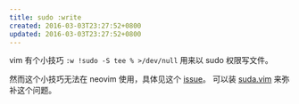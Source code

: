 ```yaml
---
title: sudo :write
created: 2016-03-03T23:27:52+0800
updated: 2016-03-03T23:27:52+0800
---
```



vim 有个小技巧 `:w !sudo -S tee % >/dev/null` 用来以 sudo 权限写文件。

然而这个小技巧无法在 neovim 使用，具体见这个 [issue](https://github.com/neovim/neovim/issues/12103)。
可以装 [suda.vim](https://github.com/lambdalisue/suda.vim/) 来弥补这个问题。
